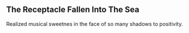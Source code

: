 The Receptacle Fallen Into The Sea
----------------------------------
Realized musical sweetnes in the face of so many shadows to positivity.  

